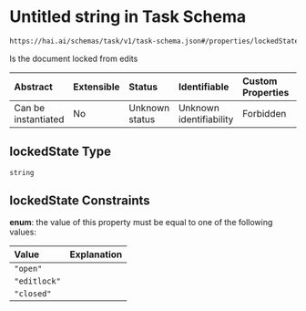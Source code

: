 # Untitled string in Task Schema

```txt
https://hai.ai/schemas/task/v1/task-schema.json#/properties/lockedState
```

Is the document locked from edits

| Abstract            | Extensible | Status         | Identifiable            | Custom Properties | Additional Properties | Access Restrictions | Defined In                                                                          |
| :------------------ | :--------- | :------------- | :---------------------- | :---------------- | :-------------------- | :------------------ | :---------------------------------------------------------------------------------- |
| Can be instantiated | No         | Unknown status | Unknown identifiability | Forbidden         | Allowed               | none                | [task.schema.json\*](../../schemas/task/v1/task.schema.json "open original schema") |

## lockedState Type

`string`

## lockedState Constraints

**enum**: the value of this property must be equal to one of the following values:

| Value        | Explanation |
| :----------- | :---------- |
| `"open"`     |             |
| `"editlock"` |             |
| `"closed"`   |             |
